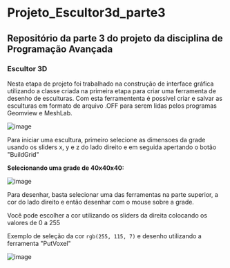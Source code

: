 # Projeto_Escultor3d_parte3
## Repositório da parte 3 do projeto da disciplina de Programação Avançada
### Escultor 3D

  Nesta etapa de projeto foi trabalhado na construção de interface gráfica utilizando a classe criada na primeira etapa para criar uma ferramenta de desenho de esculturas. Com esta ferramententa é possível criar e salvar as esculturas em formato de arquivo .OFF para serem lidas pelos programas Geomview e MeshLab. 
  
  ![image](https://user-images.githubusercontent.com/50055001/209261441-ea96edd0-8b3f-4f46-b917-d13e312e0988.png)
  

Para iniciar uma escultura, primeiro selecione as dimensoes da grade usando os sliders x, y e z do lado direito e em seguida apertando o botão "BuildGrid"

**Selecionando uma grade de 40x40x40:**

![image](https://user-images.githubusercontent.com/50055001/209283277-10ea121d-a192-4e07-956f-aa78060839ae.png)

Para desenhar, basta selecionar uma das ferramentas na parte superior, a cor do lado direito e então desenhar com o mouse sobre a grade.

Você pode escolher a cor utilizando os sliders da direita colocando os valores de 0 a 255 

Exemplo de seleção da cor `rgb(255, 115, 7)` e desenho utilizando a ferramenta "PutVoxel"

![image](https://user-images.githubusercontent.com/50055001/209283962-bc86a2b3-7c71-4919-8697-c507b711bae5.png)


